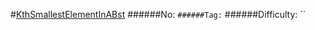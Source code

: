 #[KthSmallestElementInABst](https://leetcode.com/problems/kth-smallest-element-in-a-bst/)
######No: ``
######Tag: ``
######Difficulty: ``
